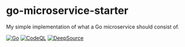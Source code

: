 # go-microservice-starter

My simple implementation of what a Go microservice should consist of.

[![Go](https://github.com/codymj/go-microservice-starter/actions/workflows/go.yaml/badge.svg)](https://github.com/codymj/go-microservice-starter/actions/workflows/go.yaml)
[![CodeQL](https://github.com/codymj/go-microservice-starter/actions/workflows/codeql.yaml/badge.svg)](https://github.com/codymj/go-microservice-starter/actions/workflows/codeql.yaml)
[![DeepSource](https://deepsource.io/gh/codymj/go-microservice-starter.svg/?label=active+issues&show_trend=true&token=bXpm_OZisXqpioNNhG329qz3)](https://deepsource.io/gh/codymj/go-microservice-starter/?ref=repository-badge)
